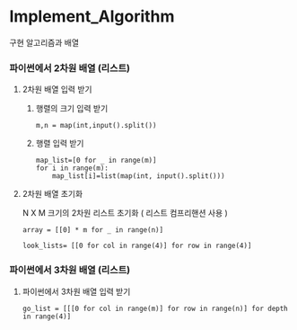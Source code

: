 # Implement_Algorithm

구현 알고리즘과 배열 

### 파이썬에서 2차원 배열 (리스트)

1. 2차원 배열 입력 받기

    1) 행렬의 크기 입력 받기 
        ```
        m,n = map(int,input().split())
        ```
    2) 행렬 입력 받기 
        ```
        map_list=[0 for _ in range(m)]
        for i in range(m):
            map_list[i]=list(map(int, input().split()))
        ```
2. 2차원 배열 초기화 

    N X M 크기의 2차원 리스트 초기화 ( 리스트 컴프리핸션 사용 )
    
    ```
    array = [[0] * m for _ in range(n)] 
    ```

    ```
    look_lists= [[0 for col in range(4)] for row in range(4)]
    ```
   
        
### 파이썬에서 3차원 배열 (리스트)

1. 파이썬에서 3차원 배열 입력 받기

    ```
    go_list = [[[0 for col in range(m)] for row in range(n)] for depth in range(4)]
    ```


